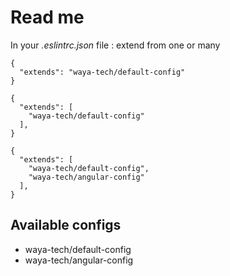 # Read me

In your _.eslintrc.json_ file : extend from one or many

```
{
  "extends": "waya-tech/default-config"
}
```

```
{
  "extends": [
    "waya-tech/default-config"
  ],
}
```

```
{
  "extends": [
    "waya-tech/default-config",
    "waya-tech/angular-config"
  ],
}
```

## Available configs

- waya-tech/default-config
- waya-tech/angular-config
